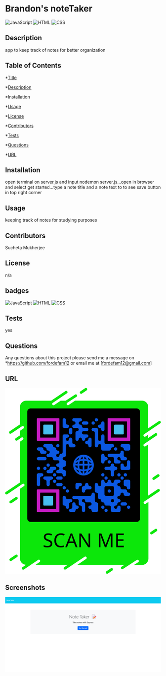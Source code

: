# Brandon's noteTaker
![JavaScript](https://img.shields.io/badge/JavaScript-59.1%25-yellow)
![HTML](https://img.shields.io/badge/HTML-30.2%25-red)
![CSS](https://img.shields.io/badge/CSS-10.7%25-purple)


## Description

 app to keep track of notes for better organization

## Table of Contents
*[Title](#title)

*[Description](#description)
    
*[Installation](#installation)
    
*[Usage](#usage)
    
*[License](#license)
    
*[Contributors](#contributor)
    
*[Tests](#test)
    
*[Questions](#questions)

*[URL](#URL)
    

## Installation

open terminal on server.js and input nodemon server.js...open in browser and select get started...type a note title and a note text to to see save button in top right corner

## Usage

keeping track of notes for studying purposes

## Contributors
Sucheta Mukherjee

## License
n/a


## badges
![JavaScript](https://img.shields.io/badge/JavaScript-59.1%25-yellow)
![HTML](https://img.shields.io/badge/HTML-30.2%25-red)
![CSS](https://img.shields.io/badge/CSS-10.7%25-purple)

## Tests
yes

## Questions
Any questions about this project please send me a message on *https://github.com/fordefam12 or email me at [fordefam12@gmail.com]

## URL
  
![QR code](<frame (2).png>)

## Screenshots

![screenshot](<Note Taker (1).png>)